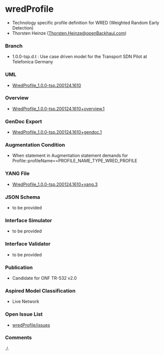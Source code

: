 # wredProfile
- Technology specific profile definition for WRED (Weighted Random Early Detection)
- Thorsten Heinze (Thorsten.Heinze@openBackhaul.com)

### Branch
- 1.0.0-tsp.d.t : Use case driven model for the Transport SDN Pilot at Telefonica Germany

### UML
- [WredProfile_1.0.0-tsp.200124.1610](./WredProfile_1.0.0-tsp.200124.1610.zip)

### Overview 
- [WredProfile_1.0.0-tsp.200124.1610+overview.1](./WredProfile_1.0.0-tsp.200124.1610+overview.1.png)

### GenDoc Export
- [WredProfile_1.0.0-tsp.200124.1610+gendoc.1](./WredProfile_1.0.0-tsp.200124.1610+gendoc.1.docx)

### Augmentation Condition
- When statement in Augmentation statement demands for Profile::profileName==PROFILE_NAME_TYPE_WRED_PROFILE

### YANG File
- [WredProfile_1.0.0-tsp.200124.1610+yang.3](./WredProfile_1.0.0-tsp.200124.1610+yang.3.zip)

### JSON Schema
- to be provided

### Interface Simulator
- to be provided

### Interface Validator
- to be provided

### Publication
- Candidate for ONF TR-532 v2.0 

### Aspired Model Classification
- Live Network

### Open Issue List
- [wredProfile/issues](../../issues)

### Comments
./.
